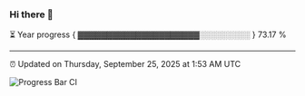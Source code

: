 ### Hi there 👋

⏳ Year progress { ▓▓▓▓▓▓▓▓▓▓▓▓▓▓▓▓▓▓▓▓▓░░░░░░░░░ } 73.17 %

---

⏰ Updated on Thursday, September 25, 2025 at 1:53 AM UTC

![Progress Bar CI](https://github.com/arthurbuhl/arthurbuhl/workflows/Progress%20Bar%20CI/badge.svg)
